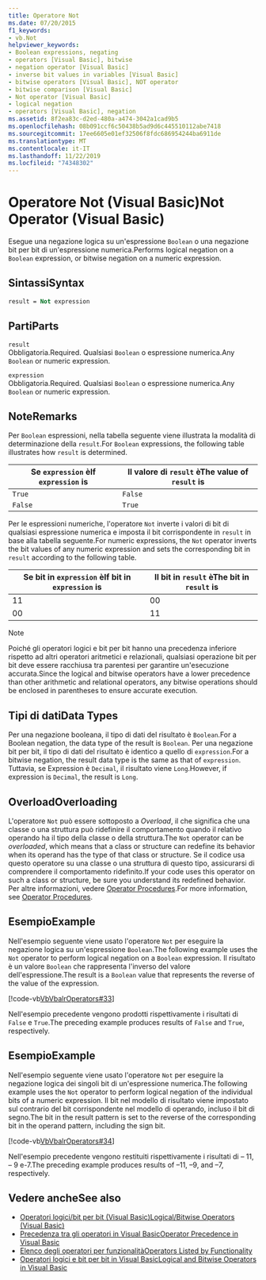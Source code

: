 ```yaml
---
title: Operatore Not
ms.date: 07/20/2015
f1_keywords:
- vb.Not
helpviewer_keywords:
- Boolean expressions, negating
- operators [Visual Basic], bitwise
- negation operator [Visual Basic]
- inverse bit values in variables [Visual Basic]
- bitwise operators [Visual Basic], NOT operator
- bitwise comparison [Visual Basic]
- Not operator [Visual Basic]
- logical negation
- operators [Visual Basic], negation
ms.assetid: 8f2ea83c-d2ed-480a-a474-3042a1cad9b5
ms.openlocfilehash: 08b091ccf6c50438b5ad9d6c445510112abe7418
ms.sourcegitcommit: 17ee6605e01ef32506f8fdc686954244ba6911de
ms.translationtype: MT
ms.contentlocale: it-IT
ms.lasthandoff: 11/22/2019
ms.locfileid: "74348302"
---
```

# <a name="not-operator-visual-basic"></a><span data-ttu-id="6b8d8-102">Operatore Not (Visual Basic)</span><span class="sxs-lookup"><span data-stu-id="6b8d8-102">Not Operator (Visual Basic)</span></span>
<span data-ttu-id="6b8d8-103">Esegue una negazione logica su un'espressione `Boolean` o una negazione bit per bit di un'espressione numerica.</span><span class="sxs-lookup"><span data-stu-id="6b8d8-103">Performs logical negation on a `Boolean` expression, or bitwise negation on a numeric expression.</span></span>  
  
## <a name="syntax"></a><span data-ttu-id="6b8d8-104">Sintassi</span><span class="sxs-lookup"><span data-stu-id="6b8d8-104">Syntax</span></span>  
  
```vb  
result = Not expression  
```  
  
## <a name="parts"></a><span data-ttu-id="6b8d8-105">Parti</span><span class="sxs-lookup"><span data-stu-id="6b8d8-105">Parts</span></span>  
 `result`  
 <span data-ttu-id="6b8d8-106">Obbligatoria.</span><span class="sxs-lookup"><span data-stu-id="6b8d8-106">Required.</span></span> <span data-ttu-id="6b8d8-107">Qualsiasi `Boolean` o espressione numerica.</span><span class="sxs-lookup"><span data-stu-id="6b8d8-107">Any `Boolean` or numeric expression.</span></span>  
  
 `expression`  
 <span data-ttu-id="6b8d8-108">Obbligatoria.</span><span class="sxs-lookup"><span data-stu-id="6b8d8-108">Required.</span></span> <span data-ttu-id="6b8d8-109">Qualsiasi `Boolean` o espressione numerica.</span><span class="sxs-lookup"><span data-stu-id="6b8d8-109">Any `Boolean` or numeric expression.</span></span>  
  
## <a name="remarks"></a><span data-ttu-id="6b8d8-110">Note</span><span class="sxs-lookup"><span data-stu-id="6b8d8-110">Remarks</span></span>  
 <span data-ttu-id="6b8d8-111">Per `Boolean` espressioni, nella tabella seguente viene illustrata la modalità di determinazione della `result`.</span><span class="sxs-lookup"><span data-stu-id="6b8d8-111">For `Boolean` expressions, the following table illustrates how `result` is determined.</span></span>  
  
|<span data-ttu-id="6b8d8-112">Se `expression` è</span><span class="sxs-lookup"><span data-stu-id="6b8d8-112">If `expression` is</span></span>|<span data-ttu-id="6b8d8-113">Il valore di `result` è</span><span class="sxs-lookup"><span data-stu-id="6b8d8-113">The value of `result` is</span></span>|  
|------------------------|------------------------------|  
|`True`|`False`|  
|`False`|`True`|  
  
 <span data-ttu-id="6b8d8-114">Per le espressioni numeriche, l'operatore `Not` inverte i valori di bit di qualsiasi espressione numerica e imposta il bit corrispondente in `result` in base alla tabella seguente.</span><span class="sxs-lookup"><span data-stu-id="6b8d8-114">For numeric expressions, the `Not` operator inverts the bit values of any numeric expression and sets the corresponding bit in `result` according to the following table.</span></span>  
  
|<span data-ttu-id="6b8d8-115">Se bit in `expression` è</span><span class="sxs-lookup"><span data-stu-id="6b8d8-115">If bit in `expression` is</span></span>|<span data-ttu-id="6b8d8-116">Il bit in `result` è</span><span class="sxs-lookup"><span data-stu-id="6b8d8-116">The bit in `result` is</span></span>|  
|-------------------------------|----------------------------|  
|<span data-ttu-id="6b8d8-117">1</span><span class="sxs-lookup"><span data-stu-id="6b8d8-117">1</span></span>|<span data-ttu-id="6b8d8-118">0</span><span class="sxs-lookup"><span data-stu-id="6b8d8-118">0</span></span>|  
|<span data-ttu-id="6b8d8-119">0</span><span class="sxs-lookup"><span data-stu-id="6b8d8-119">0</span></span>|<span data-ttu-id="6b8d8-120">1</span><span class="sxs-lookup"><span data-stu-id="6b8d8-120">1</span></span>|  
  
> [!NOTE]
> <span data-ttu-id="6b8d8-121">Poiché gli operatori logici e bit per bit hanno una precedenza inferiore rispetto ad altri operatori aritmetici e relazionali, qualsiasi operazione bit per bit deve essere racchiusa tra parentesi per garantire un'esecuzione accurata.</span><span class="sxs-lookup"><span data-stu-id="6b8d8-121">Since the logical and bitwise operators have a lower precedence than other arithmetic and relational operators, any bitwise operations should be enclosed in parentheses to ensure accurate execution.</span></span>  
  
## <a name="data-types"></a><span data-ttu-id="6b8d8-122">Tipi di dati</span><span class="sxs-lookup"><span data-stu-id="6b8d8-122">Data Types</span></span>  
 <span data-ttu-id="6b8d8-123">Per una negazione booleana, il tipo di dati del risultato è `Boolean`.</span><span class="sxs-lookup"><span data-stu-id="6b8d8-123">For a Boolean negation, the data type of the result is `Boolean`.</span></span> <span data-ttu-id="6b8d8-124">Per una negazione bit per bit, il tipo di dati del risultato è identico a quello di `expression`.</span><span class="sxs-lookup"><span data-stu-id="6b8d8-124">For a bitwise negation, the result data type is the same as that of `expression`.</span></span> <span data-ttu-id="6b8d8-125">Tuttavia, se Expression è `Decimal`, il risultato viene `Long`.</span><span class="sxs-lookup"><span data-stu-id="6b8d8-125">However, if expression is `Decimal`, the result is `Long`.</span></span>  
  
## <a name="overloading"></a><span data-ttu-id="6b8d8-126">Overload</span><span class="sxs-lookup"><span data-stu-id="6b8d8-126">Overloading</span></span>  
 <span data-ttu-id="6b8d8-127">L'operatore `Not` può essere sottoposto a *Overload*, il che significa che una classe o una struttura può ridefinire il comportamento quando il relativo operando ha il tipo della classe o della struttura.</span><span class="sxs-lookup"><span data-stu-id="6b8d8-127">The `Not` operator can be *overloaded*, which means that a class or structure can redefine its behavior when its operand has the type of that class or structure.</span></span> <span data-ttu-id="6b8d8-128">Se il codice usa questo operatore su una classe o una struttura di questo tipo, assicurarsi di comprendere il comportamento ridefinito.</span><span class="sxs-lookup"><span data-stu-id="6b8d8-128">If your code uses this operator on such a class or structure, be sure you understand its redefined behavior.</span></span> <span data-ttu-id="6b8d8-129">Per altre informazioni, vedere [Operator Procedures](../../../visual-basic/programming-guide/language-features/procedures/operator-procedures.md).</span><span class="sxs-lookup"><span data-stu-id="6b8d8-129">For more information, see [Operator Procedures](../../../visual-basic/programming-guide/language-features/procedures/operator-procedures.md).</span></span>  
  
## <a name="example"></a><span data-ttu-id="6b8d8-130">Esempio</span><span class="sxs-lookup"><span data-stu-id="6b8d8-130">Example</span></span>  
 <span data-ttu-id="6b8d8-131">Nell'esempio seguente viene usato l'operatore `Not` per eseguire la negazione logica su un'espressione `Boolean`.</span><span class="sxs-lookup"><span data-stu-id="6b8d8-131">The following example uses the `Not` operator to perform logical negation on a `Boolean` expression.</span></span> <span data-ttu-id="6b8d8-132">Il risultato è un valore `Boolean` che rappresenta l'inverso del valore dell'espressione.</span><span class="sxs-lookup"><span data-stu-id="6b8d8-132">The result is a `Boolean` value that represents the reverse of the value of the expression.</span></span>  
  
 [!code-vb[VbVbalrOperators#33](~/samples/snippets/visualbasic/VS_Snippets_VBCSharp/VbVbalrOperators/VB/Class1.vb#33)]  
  
 <span data-ttu-id="6b8d8-133">Nell'esempio precedente vengono prodotti rispettivamente i risultati di `False` e `True`.</span><span class="sxs-lookup"><span data-stu-id="6b8d8-133">The preceding example produces results of `False` and `True`, respectively.</span></span>  
  
## <a name="example"></a><span data-ttu-id="6b8d8-134">Esempio</span><span class="sxs-lookup"><span data-stu-id="6b8d8-134">Example</span></span>  
 <span data-ttu-id="6b8d8-135">Nell'esempio seguente viene usato l'operatore `Not` per eseguire la negazione logica dei singoli bit di un'espressione numerica.</span><span class="sxs-lookup"><span data-stu-id="6b8d8-135">The following example uses the `Not` operator to perform logical negation of the individual bits of a numeric expression.</span></span> <span data-ttu-id="6b8d8-136">Il bit nel modello di risultato viene impostato sul contrario del bit corrispondente nel modello di operando, incluso il bit di segno.</span><span class="sxs-lookup"><span data-stu-id="6b8d8-136">The bit in the result pattern is set to the reverse of the corresponding bit in the operand pattern, including the sign bit.</span></span>  
  
 [!code-vb[VbVbalrOperators#34](~/samples/snippets/visualbasic/VS_Snippets_VBCSharp/VbVbalrOperators/VB/Class1.vb#34)]  
  
 <span data-ttu-id="6b8d8-137">Nell'esempio precedente vengono restituiti rispettivamente i risultati di – 11, – 9 e-7.</span><span class="sxs-lookup"><span data-stu-id="6b8d8-137">The preceding example produces results of –11, –9, and –7, respectively.</span></span>  
  
## <a name="see-also"></a><span data-ttu-id="6b8d8-138">Vedere anche</span><span class="sxs-lookup"><span data-stu-id="6b8d8-138">See also</span></span>

- [<span data-ttu-id="6b8d8-139">Operatori logici/bit per bit (Visual Basic)</span><span class="sxs-lookup"><span data-stu-id="6b8d8-139">Logical/Bitwise Operators (Visual Basic)</span></span>](../../../visual-basic/language-reference/operators/logical-bitwise-operators.md)
- [<span data-ttu-id="6b8d8-140">Precedenza tra gli operatori in Visual Basic</span><span class="sxs-lookup"><span data-stu-id="6b8d8-140">Operator Precedence in Visual Basic</span></span>](../../../visual-basic/language-reference/operators/operator-precedence.md)
- [<span data-ttu-id="6b8d8-141">Elenco degli operatori per funzionalità</span><span class="sxs-lookup"><span data-stu-id="6b8d8-141">Operators Listed by Functionality</span></span>](../../../visual-basic/language-reference/operators/operators-listed-by-functionality.md)
- [<span data-ttu-id="6b8d8-142">Operatori logici e bit per bit in Visual Basic</span><span class="sxs-lookup"><span data-stu-id="6b8d8-142">Logical and Bitwise Operators in Visual Basic</span></span>](../../../visual-basic/programming-guide/language-features/operators-and-expressions/logical-and-bitwise-operators.md)
